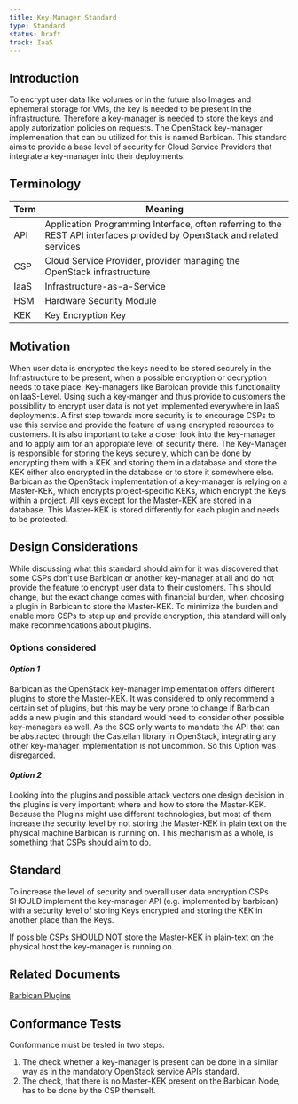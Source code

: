 ```yaml
---
title: Key-Manager Standard
type: Standard
status: Draft
track: IaaS
---
```


## Introduction

To encrypt user data like volumes or in the future also Images and ephemeral storage for VMs, the key is needed to be present in the infrastructure.
Therefore a key-manager is needed to store the keys and apply autorization policies on requests.
The OpenStack key-manager implemenation that can bu utilized for this is named Barbican.
This standard aims to provide a base level of security for Cloud Service Providers that integrate a key-manager into their deployments.

## Terminology

| Term | Meaning |
|---|---|
| API | Application Programming Interface, often referring to the REST API interfaces provided by OpenStack and related services |
| CSP | Cloud Service Provider, provider managing the OpenStack infrastructure |
| IaaS | Infrastructure-as-a-Service |
| HSM | Hardware Security Module |
| KEK | Key Encryption Key |

## Motivation

When user data is encrypted the keys need to be stored securely in the Infrastructure to be present, when a possible encryption or decryption needs to take place.
Key-managers like Barbican provide this functionality on IaaS-Level.
Using such a key-manger and thus provide to customers the possibility to encrypt user data is not yet implemented everywhere in IaaS deployments.
A first step towards more security is to encourage CSPs to use this service and provide the feature of using encrypted resources to customers.
It is also important to take a closer look into the key-manager and to apply aim for an appropiate level of security there.
The Key-Manager is responsible for storing the keys securely, which can be done by encrypting them with a KEK and storing them in a database and store the KEK either also encrypted in the database or to store it somewhere else.
Barbican as the OpenStack implementation of a key-manager is relying on a Master-KEK, which encrypts project-specific KEKs, which encrypt the Keys within a project.
All keys except for the Master-KEK are stored in a database.
This Master-KEK is stored differently for each plugin and needs to be protected.

## Design Considerations

While discussing what this standard should aim for it was discovered that some CSPs don't use Barbican or another key-manager at all and do not provide the feature to encrypt user data to their customers.
This should change, but the exact change comes with financial burden, when choosing a plugin in Barbican to store the Master-KEK.
To minimize the burden and enable more CSPs to step up and provide encryption, this standard will only make recommendations about plugins.

### Options considered

#### _Option 1_

Barbican as the OpenStack key-manager implementation offers different plugins to store the Master-KEK.
It was considered to only recommend a certain set of plugins, but this may be very prone to change if Barbican adds a new plugin and this standard would need to consider other possible key-managers as well.
As the SCS only wants to mandate the API that can be abstracted through the Castellan library in OpenStack, integrating any other key-manager implementation is not uncommon.
So this Option was disregarded.

#### _Option 2_

Looking into the plugins and possible attack vectors one design decision in the plugins is very important: where and how to store the Master-KEK.
Because the Plugins might use different technologies, but most of them increase the security level by not storing the Master-KEK in plain text on the physical machine Barbican is running on.
This mechanism as a whole, is something that CSPs should aim to do.

## Standard

To increase the level of security and overall user data encryption CSPs SHOULD implement the key-manager API (e.g. implemented by barbican) with a security level of storing Keys encrypted and storing the KEK in another place than the Keys.

If possible CSPs SHOULD NOT store the Master-KEK in plain-text on the physical host the key-manager is running on.

## Related Documents

[Barbican Plugins](https://docs.openstack.org/de/security-guide/secrets-management/barbican.html)

## Conformance Tests

Conformance must be tested in two steps.

1. The check whether a key-manager is present can be done in a similar way as in the mandatory OpenStack service APIs standard.
2. The check, that there is no Master-KEK present on the Barbican Node, has to be done by the CSP themself.
